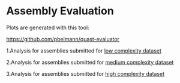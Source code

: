# Assembly Evaluation

Plots are generated with this tool:

https://github.com/pbelmann/quast-evaluator

1.Analysis for assemblies submitted for [low complexity dataset](low_summary.md)

2.Analysis for assemblies submitted for [medium complexity dataset](medium_summary.md)

3.Analysis for assemblies submitted for [high complexity dataset](high_summary.md)
